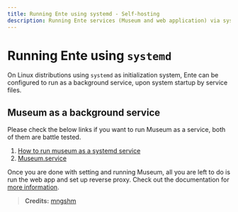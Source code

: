 ```yaml
---
title: Running Ente using systemd - Self-hosting
description: Running Ente services (Museum and web application) via systemd
---
```


# Running Ente using `systemd`

On Linux distributions using `systemd` as initialization system, Ente can be configured to run as a background service, upon system startup by  service files.

## Museum as a background service

Please check the below links if you want to run Museum as a service, both of them are battle tested.

1. [How to run museum as a systemd service](https://gist.github.com/mngshm/a0edb097c91d1dc45aeed755af310323)
2. [Museum.service](https://github.com/ente-io/ente/blob/23e678889189157ecc389c258267685934b83631/server/scripts/deploy/museum.service#L4)

Once you are done with setting and running Museum, all you are left to do is run the web app and set up reverse proxy. Check out the documentation for [more information](/self-hosting/install/manual#step-3-configure-web-application).

> **Credits:** [mngshm](https://github.com/mngshm)